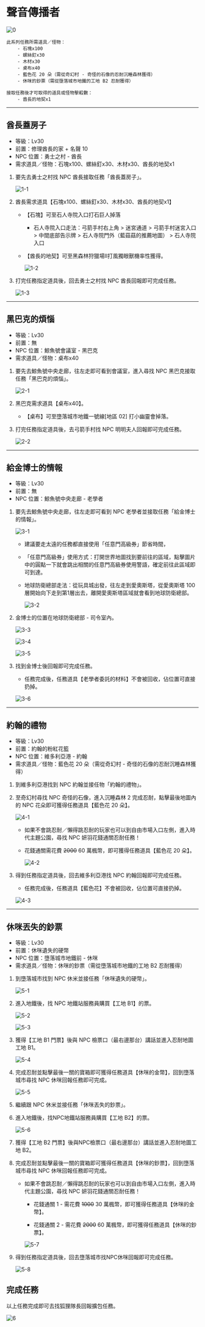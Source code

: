 # 聲音傳播者

![0](0.png)

```text
此系列任務所需道具／怪物：
    - 石塊x100
    - 螺絲釘x30
    - 木材x30
    - 桌布x40
    - 藍色花 20 朵（需從奇幻村 - 奇怪的石像的忍耐沉睡森林獲得）
    - 休咪的鈔票（需從墮落城市地鐵的工地 B2 忍耐獲得）

接取任務後才可取得的道具或怪物擊殺數：
    - 酋長的地契x1
```

---

## 酋長蓋房子

- 等級：Lv30
- 前置：修理酋長的家 + 名聲 10
- NPC 位置：勇士之村 - 酋長
- 需求道具／怪物：石塊x100、螺絲釘x30、木材x30、酋長的地契x1

1. 要先去勇士之村找 NPC 酋長接取任務「酋長蓋房子」。

    ![1-1](1-1.png)

2. 酋長需求道具【石塊x100、螺絲釘x30、木材x30、酋長的地契x1】

    - 【石塊】可至石人寺院入口打石巨人掉落

        - 石人寺院入口走法：弓箭手村右上角 > 迷宮通道  > 弓箭手村迷宮入口 > 中間底部告示牌 >  石人寺院門外（藍菇菇的推薦地圖） > 石人寺院入口

    - 【酋長的地契】可至黑森林狩獵場II打風獨眼獸機率性獲得。

        ![1-2](1-2.png)

3. 打完任務指定道具後，回去勇士之村找 NPC 酋長回報即可完成任務。

    ![1-3](1-3.png)

---

## 黑巴克的煩惱

- 等級：Lv30
- 前置：無
- NPC 位置：鯨魚號會議室 - 黑巴克
- 需求道具／怪物：桌布x40

1. 要先去鯨魚號中央走廊，往左走即可看到會議室，進入尋找 NPC 黑巴克接取任務「黑巴克的煩惱」。

    ![2-1](2-1.png)

2. 黑巴克需求道具【桌布x40】。

    - 【桌布】可至墮落城市地鐵一號線[地區 02] 打小幽靈會掉落。

3. 打完任務指定道具後，去弓箭手村找 NPC 明明夫人回報即可完成任務。

    ![2-2](2-2.png)

---

## 給金博士的情報

- 等級：Lv30
- 前置：無
- NPC 位置：鯨魚號中央走廊 - 老學者

1. 要先去鯨魚號中央走廊，往左走即可看到 NPC 老學者並接取任務「給金博士的情報」。

    ![3-1](3-1.png)

    - 建議要走太遠的任務都直接使用「任意門高級券」節省時間，
    - 「任意門高級券」使用方式：打開世界地圖找到要前往的區域，點擊圖片中的圓點一下就會跳出相關的任意門高級券使用警語，確定前往此區域即可到達。
    - 地球防衛總部走法：從玩具城出發，往左走到愛奧斯塔，從愛奧斯塔 100 層開始向下走到第1層出去，離開愛奧斯塔區域就會看到地球防衛總部。

        ![3-2](3-2.png)

2. 金博士的位置在地球防衛總部 - 司令室內。

    ![3-3](3-3.png)

    ![3-4](3-4.png)

    ![3-5](3-5.png)

3. 找到金博士後回報即可完成任務。

    - 任務完成後，任務道具【老學者委託的材料】不會被回收，佔位置可直接扔掉。

    ![3-6](3-6.png)

---

## 約翰的禮物

- 等級：Lv30
- 前置：約翰的粉紅花籃
- NPC 位置：維多利亞港 - 約翰
- 需求道具／怪物：藍色花 20 朵（需從奇幻村 - 奇怪的石像的忍耐沉睡森林獲得）

1. 到維多利亞港找到 NPC 約翰並接任物「約翰的禮物」。

2. 至奇幻村尋找 NPC 奇怪的石像，進入沉睡森林 2 完成忍耐，點擊最後地圖內的 NPC 花朵即可獲得任務道具【藍色花 20 朵】。

    ![4-1](4-1.png)

    - 如果不會跳忍耐／懶得跳忍耐的玩家也可以到自由市場入口左側，進入時代主題公園，尋找 NPC 妍羽花錢通關忍耐任務！

    - 花錢通關需花費 ~~2000~~ 60 萬楓幣，即可獲得任務道具【藍色花 20 朵】。

        ![4-2](4-2.png)

3. 得到任務指定道具後，回去維多利亞港找 NPC 約翰回報即可完成任務。

   - 任務完成後，任務道具【藍色花】不會被回收，佔位置可直接扔掉。

   ![4-3](4-3.png)

---

## 休咪丟失的鈔票

- 等級：Lv30
- 前置：休咪遺失的硬幣
- NPC 位置：墮落城市地鐵前 - 休咪
- 需求道具／怪物：休咪的鈔票（需從墮落城市地鐵的工地 B2 忍耐獲得）

1. 到墮落城市找到 NPC 休米並接任務「休咪遺失的硬幣」。

    ![5-1](5-1.png)

2. 進入地鐵後，找 NPC 地鐵站服務員購買【工地 B1】的票。

    ![5-2](5-2.png)

    ![5-3](5-3.png)

3. 獲得【工地 B1 門票】後與 NPC 檢票口（最右邊那台）講話並進入忍耐地圖工地 B1。

    ![5-4](5-4.png)

4. 完成忍耐並點擊最後一關的寶箱即可獲得任務道具【休咪的金幣】，回到墮落城市尋找 NPC 休咪回報任務即可完成。

    ![5-5](5-5.png)

5. 繼續跟 NPC 休米並接任務「休咪丟失的鈔票」。

6. 進入地鐵後，找NPC地鐵站服務員購買【工地 B2】的票。

    ![5-6](5-6.png)

7. 獲得【工地 B2 門票】後與NPC檢票口（最右邊那台）講話並進入忍耐地圖工地 B2。

8. 完成忍耐並點擊最後一關的寶箱即可獲得任務道具【休咪的鈔票】，回到墮落城市尋找 NPC 休咪回報任務即可完成。

    - 如果不會跳忍耐／懶得跳忍耐的玩家也可以到自由市場入口左側，進入時代主題公園，尋找 NPC 妍羽花錢通關忍耐任務！

        - 花錢通關 1 - 需花費 ~~1000~~ 30 萬楓幣，即可獲得任務道具【休咪的金幣】。

        - 花錢通關 2 - 需花費 ~~2000~~ 60 萬楓幣，即可獲得任務道具【休咪的鈔票】。

        ![5-7](5-7.png)

9. 得到任務指定道具後，回去墮落城市找NPC休咪回報即可完成任務。

    ![5-8](5-8.png)

## 完成任務

以上任務完成即可去找狐狸隊長回報擴包任務。

![6](6.png)
